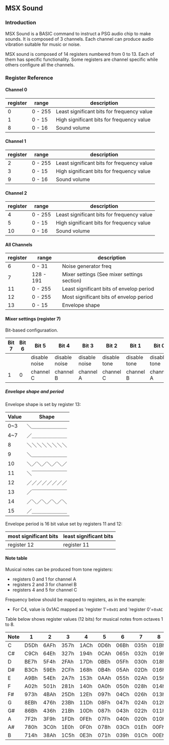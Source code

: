 ## MSX Sound

### Introduction

MSX Sound is a BASIC command to instruct a PSG audio chip to make sounds.
It is composed of 3 channels. Each channel can produce audio vibration suitable for music or noise.

MSX sound is composed of 14 registers numbered from 0 to 13. Each of them has specific functionality. Some registers are channel specific while others configure all the channels.

### Register Reference

#### Channel 0

|register|range     |description                                                    |
|--------|----------|---------------------------------------------------------------|
|   0    | 0 - 255  |Least significant bits for frequency value                     |
|   1    | 0 - 15   |High significant bits for frequency value                      |
|   8    | 0 - 16   |Sound volume                                                   |

#### Channel 1

|register|range     |description                                                    |
|--------|----------|---------------------------------------------------------------|
|   2    | 0 - 255  |Least significant bits for frequency value                     |
|   3    | 0 - 15   |High significant bits for frequency value                      |
|   9    | 0 - 16   |Sound volume                                                   |

#### Channel 2

|register|range     |description                                                    |
|--------|----------|---------------------------------------------------------------|
|   4    | 0 - 255  |Least significant bits for frequency value                     |
|   5    | 0 - 15   |High significant bits for frequency value                      |
|   10   | 0 - 16   |Sound volume                                                   |

#### All Channels

|register|range     |description                                                    |
|--------|----------|---------------------------------------------------------------|
|   6    | 0 - 31   |Noise generator freq                                           |
|   7    | 128 - 191|Mixer settings (See mixer settings section)                    |
|   11   | 0 - 255  |Least significant bits of envelop period                       |
|   12   | 0 - 255  |Most significant bits of envelop period                        |
|   13   | 0 - 15   |Envelope shape                                                 |

#### Mixer settings (register 7)

Bit-based configuraation.

| Bit 7 | Bit 6 | Bit 5         | Bit 4         | Bit 3         | Bit 2        | Bit 1        | Bit 0        |
|-------|-------|---------------|---------------|---------------|--------------|--------------|--------------|
|       |       | disable noise | disable noise | disable noise | disable tone | disable tone | disable tone |
|  1    | 0     | channel C     | channel B     | channel A     | channel C    | channel B    | channel A    |

##### Envelope shape and period

Envelope shape is set by register 13:

| Value | Shape         |
|-------|---------------|
| 0~3   | ＼＿＿＿＿＿＿＿ |
| 4~7   | ／＿＿＿＿＿＿＿ |    
| 8     | ＼＼＼＼＼＼＼＼ |
| 9     | ＼＿＿＿＿＿＿＿ |
| 10    | ＼／＼／＼／＼／ |
| 11    | ＼￣￣￣￣￣￣￣ |
| 12    | ／／／／／／／／ |
| 13    | ／￣￣￣￣￣￣￣ |
| 14    | ／＼／＼／＼／＼ |
| 15    | ／＿＿＿＿＿＿＿ |

Envelope period is 16 bit value set by registers 11 and 12:

|most significant bits|least significant bits|
|---------------------|----------------------|
|register 12          |register 11           |


#### Note table

Musical notes can be produced from tone registers:
* registers 0 and 1 for channel A
* registers 2 and 3 for channel B
* registers 4 and 5 for channel C

Frequency below should be mapped to registers, as in the example:
* For C4, value is 0x1AC mapped as 'register 1'=`0x01` and 'register 0'=`0xAC`

Table below shows register values (12 bits) for musical notes from octaves 1 to 8.

|Note|1   |2   |3   |4   |5   |6   |7   |8   |
|----|----|----|----|----|----|----|----|----|
|C   |D5Dh|6AFh|357h|1ACh|0D6h|06Bh|035h|01Bh|
|C#  |C9Ch|64Eh|327h|194h|0CAh|065h|032h|019h|
|D   |BE7h|5F4h|2FAh|17Dh|0BEh|05Fh|030h|018h|
|D#  |B3Ch|59Eh|2CFh|168h|0B4h|05Ah|02Dh|016h|
|E   |A9Bh|54Eh|2A7h|153h|0AAh|055h|02Ah|015h|
|F   |A02h|501h|281h|140h|0A0h|050h|028h|014h|
|F#  |973h|4BAh|25Dh|12Eh|097h|04Ch|026h|013h|
|G   |8EBh|476h|23Bh|11Dh|08Fh|047h|024h|012h|
|G#  |86Bh|436h|21Bh|10Dh|087h|043h|022h|011h|
|A   |7F2h|3F9h|1FDh|0FEh|07Fh|040h|020h|010h|
|A#  |780h|3C0h|1E0h|0F0h|078h|03Ch|01Eh|00Fh|
|B   |714h|38Ah|1C5h|0E3h|071h|039h|01Ch|00Eh|















